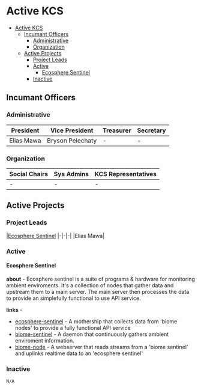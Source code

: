 # Active KCS

- [Active KCS](#active-kcs)
	- [Incumant Officers](#incumant-officers)
		- [Administrative](#administrative)
		- [Organization](#organization)
	- [Active Projects](#active-projects)
		- [Project Leads](#project-leads)
		- [Active](#active)
			- [Ecosphere Sentinel](#ecosphere-sentinel)
		- [Inactive](#inactive)

## Incumant Officers

### Administrative

|President|Vice President|Treasurer|Secretary|
|-|-|-|-|
|Elias Mawa|Bryson Pelechaty|-|-|

### Organization

|Social Chairs|Sys Admins|KCS Representatives|
|-|-|-|
|-|-|-|

## Active Projects

### Project Leads

|[Ecosphere Sentinel](#ecosphere-sentinel)
|-|-|-|
|Elias Mawa|

### Active

#### Ecosphere Sentinel
**about** -
Ecosphere sentinel is a suite of programs & hardware for monitoring ambient enviroments. It's a collection of nodes that gather data and upstream them to a main server. The main server then processes the data to provide an simplefully functional to use API service.

**links** -
- [ecosphere-sentinel](https://github.com/TKUCSC/ecosphere-sentinel) - A mothership that collects data from 'biome nodes' to provide a fully functional API service
- [biome-sentinel](https://github.com/TKUCSC/biome-sentinel) - A daemon that continuously gathers ambient enviroment information.
- [biome-node](https://github.com/TKUCSC/biome-node) - A webserver that reads streams from a 'biome sentinel' and uplinks realtime data to an 'ecosphere sentinel'

### Inactive
	N/A
